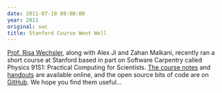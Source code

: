 ```yaml
---
date: 2011-07-10 09:00:00
year: 2011
original: swc
title: Stanford Course Went Well
---
```

<p><a href="http://risa.stanford.edu/">Prof. Risa Wechsler</a>, along with Alex Ji and Zahan Malkani, recently ran a short course at Stanford based in part on Software Carpentry called Physics 91S1: Practical Computing for Scientists. <a href="http://www.stanford.edu/class/physics91SI/cgi-bin/?page_id=23">The course notes</a> and <a href="http://www.stanford.edu/class/physics91SI/cgi-bin/?page_id=13">handouts</a> are available online, and the open source bits of code are on <a href="https://github.com/zahanm/teachingtools">GitHub</a>. We hope you find them useful…</p>
